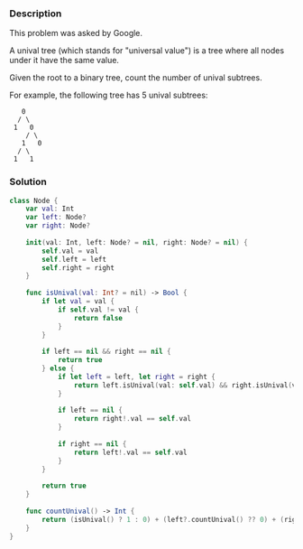 ### Description

This problem was asked by Google.

A unival tree (which stands for "universal value") is a tree where all nodes under it have the same value.

Given the root to a binary tree, count the number of unival subtrees.

For example, the following tree has 5 unival subtrees:

```
   0
  / \
 1   0
    / \
   1   0
  / \
 1   1
 ```

### Solution

```swift
class Node {
    var val: Int
    var left: Node?
    var right: Node?
    
    init(val: Int, left: Node? = nil, right: Node? = nil) {
        self.val = val
        self.left = left
        self.right = right
    }
    
    func isUnival(val: Int? = nil) -> Bool {
        if let val = val {
            if self.val != val {
                return false
            }
        }
        
        if left == nil && right == nil {
            return true
        } else {
            if let left = left, let right = right {
                return left.isUnival(val: self.val) && right.isUnival(val: self.val)
            }
            
            if left == nil {
                return right!.val == self.val
            }
            
            if right == nil {
                return left!.val == self.val
            }
        }
        
        return true
    }
    
    func countUnival() -> Int {
        return (isUnival() ? 1 : 0) + (left?.countUnival() ?? 0) + (right?.countUnival() ?? 0)
    }
}

```